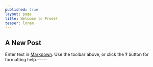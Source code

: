 ```yaml
---
published: true
layout: page
title: Welcome to Prose!
teaser: lorem
---
```


###

## A New Post

Enter text in [Markdown](http://daringfireball.net/projects/markdown/). Use the toolbar above, or click the **?** button for formatting help.-----
